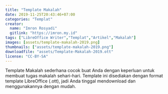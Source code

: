 ```yaml
---
title: "Template Makalah"
date: 2019-11-25T20:43:46+07:00
categories: "Templat"
creator: 
  name: "Imron Rosyadi"
  gitlink: "https://imron.my.id"
tags: ["LibreOffice Writer","Templat","Artikel","Makalah"]
images: [assets/template-makalah-2019.png]
thumbnails: ["assets/template-makalah-2019.png"]
downloadfile: "assets/Template-Makalah-2019.ott"
license: "CC-BY-SA"
---
```

<!--silakan edit bagian nama, gitlink, thumbnail, link dowload, lisensi jika diperlukan, serta deskripsi-->
Template Makalah sederhana cocok buat Anda dengan keperluan untuk membuat tugas makalah sehari-hari. 
Template ini disediakan dengan format template LibreOffice (.ott), jadi Anda tinggal mendownload dan menggunakannya dengan mudah. <!--more-->
